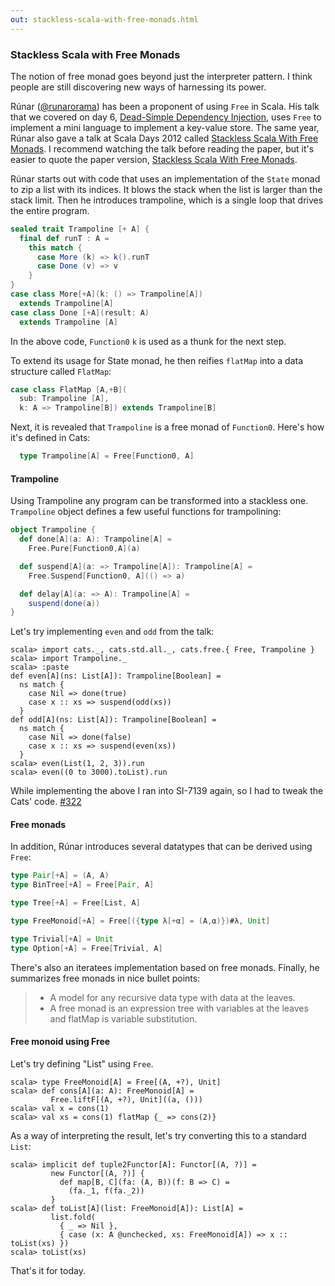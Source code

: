 ```yaml
---
out: stackless-scala-with-free-monads.html
---
```


  [@runarorama]: https://twitter.com/runarorama
  [dsdi]: http://functionaltalks.org/2013/06/17/runar-oli-bjarnason-dead-simple-dependency-injection/
  [ssfmvid]: http://skillsmatter.com/podcast/scala/stackless-scala-free-monads
  [ssfmpaper]: http://days2012.scala-lang.org/sites/days2012/files/bjarnason_trampolines.pdf
  [322]: https://github.com/non/cats/pull/322

### Stackless Scala with Free Monads

The notion of free monad goes beyond just the interpreter pattern.
I think people are still discovering new ways of harnessing its power.

Rúnar ([@runarorama][@runarorama]) has been a proponent of using `Free` in Scala.
His talk that we covered on day 6, [Dead-Simple Dependency Injection][dsdi], uses `Free` to implement
a mini language to implement a key-value store.
The same year, Rúnar also gave a talk at Scala Days 2012 called
[Stackless Scala With Free Monads][ssfmvid].
I recommend watching the talk before reading the paper, but it's easier to quote the paper version,
[Stackless Scala With Free Monads][ssfmpaper].

Rúnar starts out with code that uses an implementation of the `State` monad to zip a list with its indices.
It blows the stack when the list is larger than the stack limit.
Then he introduces trampoline, which is a single loop that drives the entire program.

```scala
sealed trait Trampoline [+ A] {
  final def runT : A =
    this match {
      case More (k) => k().runT
      case Done (v) => v
    }
}
case class More[+A](k: () => Trampoline[A])
  extends Trampoline[A]
case class Done [+A](result: A)
  extends Trampoline [A]
```

In the above code, `Function0` `k` is used as a thunk for the next step.

To extend its usage for State monad, he then reifies `flatMap` into a data structure called `FlatMap`:

```scala
case class FlatMap [A,+B](
  sub: Trampoline [A],
  k: A => Trampoline[B]) extends Trampoline[B]
```

Next, it is revealed that `Trampoline` is a free monad of `Function0`. Here's how it's defined in Cats:

```scala
  type Trampoline[A] = Free[Function0, A]
```

#### Trampoline

Using Trampoline any program can be transformed into a stackless one.
`Trampoline` object defines a few useful functions for trampolining:

```scala
object Trampoline {
  def done[A](a: A): Trampoline[A] =
    Free.Pure[Function0,A](a)

  def suspend[A](a: => Trampoline[A]): Trampoline[A] =
    Free.Suspend[Function0, A](() => a)

  def delay[A](a: => A): Trampoline[A] =
    suspend(done(a))
}
```

Let's try implementing `even` and `odd` from the talk:

```console:new
scala> import cats._, cats.std.all._, cats.free.{ Free, Trampoline }
scala> import Trampoline._
scala> :paste
def even[A](ns: List[A]): Trampoline[Boolean] =
  ns match {
    case Nil => done(true)
    case x :: xs => suspend(odd(xs))
  }
def odd[A](ns: List[A]): Trampoline[Boolean] =
  ns match {
    case Nil => done(false)
    case x :: xs => suspend(even(xs))
  }
scala> even(List(1, 2, 3)).run
scala> even((0 to 3000).toList).run
```

While implementing the above I ran into SI-7139 again, so I had to tweak the Cats' code. [#322][322]

#### Free monads

In addition, Rúnar introduces several datatypes that can be derived using `Free`:

```scala
type Pair[+A] = (A, A)
type BinTree[+A] = Free[Pair, A]

type Tree[+A] = Free[List, A]

type FreeMonoid[+A] = Free[({type λ[+α] = (A,α)})#λ, Unit]

type Trivial[+A] = Unit
type Option[+A] = Free[Trivial, A]
```

There's also an iteratees implementation based on free monads.
Finally, he summarizes free monads in nice bullet points:

> - A model for any recursive data type with data at the leaves.
> - A free monad is an expression tree with variables at the leaves and flatMap is variable substitution.

#### Free monoid using Free

Let's try defining "List" using `Free`.

```console
scala> type FreeMonoid[A] = Free[(A, +?), Unit]
scala> def cons[A](a: A): FreeMonoid[A] =
         Free.liftF[(A, +?), Unit]((a, ()))
scala> val x = cons(1)
scala> val xs = cons(1) flatMap {_ => cons(2)}
```

As a way of interpreting the result, let's try converting this to a standard `List`:

```console
scala> implicit def tuple2Functor[A]: Functor[(A, ?)] =
         new Functor[(A, ?)] {
           def map[B, C](fa: (A, B))(f: B => C) =
             (fa._1, f(fa._2))
         }
scala> def toList[A](list: FreeMonoid[A]): List[A] =
         list.fold(
           { _ => Nil },
           { case (x: A @unchecked, xs: FreeMonoid[A]) => x :: toList(xs) })
scala> toList(xs)
```

That's it for today.
